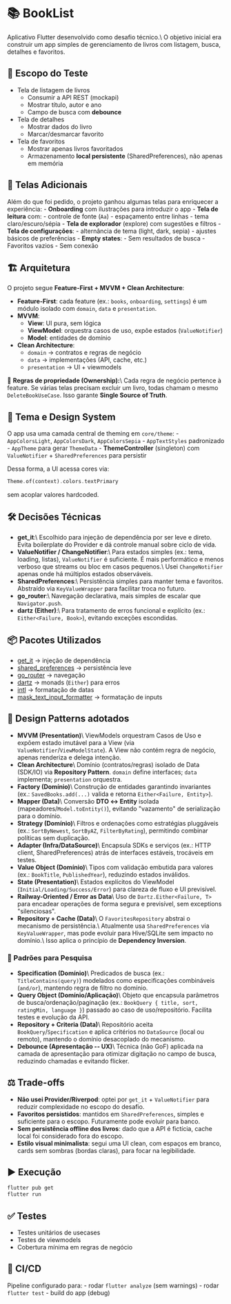 # 📚 BookList

Aplicativo Flutter desenvolvido como desafio técnico.\ O objetivo inicial era construir um app simples de gerenciamento de livros com listagem, busca, detalhes e favoritos.

## 🚀 Escopo do Teste

-   Tela de listagem de livros
    -   Consumir a API REST (mockapi)
    -   Mostrar título, autor e ano
    -   Campo de busca com **debounce**
-   Tela de detalhes
    -   Mostrar dados do livro
    -   Marcar/desmarcar favorito
-   Tela de favoritos
    -   Mostrar apenas livros favoritados
    -   Armazenamento **local persistente** (SharedPreferences), não apenas em memória

## 📱 Telas Adicionais

Além do que foi pedido, o projeto ganhou algumas telas para enriquecer a experiência: - **Onboarding** com ilustrações para introduzir o app - **Tela de leitura** com: - controle de fonte (`Aa`) - espaçamento entre linhas - tema claro/escuro/sépia - **Tela de explorador** (explore) com sugestões e filtros - **Tela de configurações**: - alternância de tema (light, dark, sepia) - ajustes básicos de preferências - **Empty states**: - Sem resultados de busca - Favoritos vazios - Sem conexão

## 🏗 Arquitetura

O projeto segue **Feature-First + MVVM + Clean Architecture**:

-   **Feature-First**: cada feature (ex.: `books`, `onboarding`, `settings`) é um módulo isolado com `domain`, `data` e `presentation`.
-   **MVVM**:
    -   **View**: UI pura, sem lógica
    -   **ViewModel**: orquestra casos de uso, expõe estados (`ValueNotifier`)
    -   **Model**: entidades de domínio
-   **Clean Architecture**:
    -   `domain` → contratos e regras de negócio
    -   `data` → implementações (API, cache, etc.)
    -   `presentation` → UI + viewmodels

🔑 **Regras de propriedade (Ownership):**\ Cada regra de negócio pertence à feature. Se várias telas precisam excluir um livro, todas chamam o mesmo `DeleteBookUseCase`. Isso garante **Single Source of Truth**.

## 🎨 Tema e Design System

O app usa uma camada central de theming em `core/theme`: - `AppColorsLight`, `AppColorsDark`, `AppColorsSepia` - `AppTextStyles` padronizado - `AppTheme` para gerar `ThemeData` - **ThemeController** (singleton) com `ValueNotifier` + `SharedPreferences` para persistir

Dessa forma, a UI acessa cores via:

``` dart
Theme.of(context).colors.textPrimary
```

sem acoplar valores hardcoded.

## 🛠 Decisões Técnicas

-   **get_it**:\ Escolhido para injeção de dependência por ser leve e direto. Evita boilerplate do Provider e dá controle manual sobre ciclo de vida.
-   **ValueNotifier / ChangeNotifier**:\ Para estados simples (ex.: tema, loading, listas), `ValueNotifier` é suficiente. É mais performático e menos verboso que streams ou bloc em casos pequenos.\ Usei `ChangeNotifier` apenas onde há múltiplos estados observáveis.
-   **SharedPreferences**:\ Persistência simples para manter tema e favoritos. Abstraído via `KeyValueWrapper` para facilitar troca no futuro.
-   **go_router**:\ Navegação declarativa, mais simples de escalar que `Navigator.push`.
-   **dartz (Either)**:\ Para tratamento de erros funcional e explícito (ex.: `Either<Failure, Book>`), evitando exceções escondidas.

## 📦 Pacotes Utilizados

-   [get_it](https://pub.dev/packages/get_it) → injeção de dependência
-   [shared_preferences](https://pub.dev/packages/shared_preferences) -> persistência leve
-   [go_router](https://pub.dev/packages/go_router) -> navegação
-   [dartz](https://pub.dev/packages/dartz) -> monads (`Either`) para erros
-   [intl](https://pub.dev/packages/intl) -> formatação de datas
-   [mask_text_input_formatter](https://pub.dev/packages/mask_text_input_formatter) -> formatação de inputs

## 🧩 Design Patterns adotados

-   **MVVM (Presentation)**\ ViewModels orquestram Casos de Uso e expõem estado imutável para a View (via `ValueNotifier`/`ViewModelState`). A View não contém regra de negócio, apenas renderiza e delega intenção.
-   **Clean Architecture**\ Domínio (contratos/regras) isolado de Data (SDK/IO) via **Repository Pattern**. `domain` define interfaces; `data` implementa; `presentation` orquestra.
-   **Factory (Domínio)**\ Construção de entidades garantindo invariantes (ex.: `SavedBooks.add(...)` valida e retorna `Either<Failure, Entity>`).
-   **Mapper (Data)**\ Conversão **DTO ↔ Entity** isolada (mapeadores/`Model.toEntity()`), evitando "vazamento" de serialização para o domínio.
-   **Strategy (Domínio)**\ Filtros e ordenações como estratégias pluggáveis (ex.: `SortByNewest`, `SortByAZ`, `FilterByRating`), permitindo combinar políticas sem duplicação.
-   **Adapter (Infra/DataSource)**\ Encapsula SDKs e serviços (ex.: HTTP client, SharedPreferences) atrás de interfaces estáveis, trocáveis em testes.
-   **Value Object (Domínio)**\ Tipos com validação embutida para valores (ex.: `BookTitle`, `PublishedYear`), reduzindo estados inválidos.
-   **State (Presentation)**\ Estados explícitos do ViewModel (`Initial/Loading/Success/Error`) para clareza de fluxo e UI previsível.
-   **Railway-Oriented / Error as Data**\ Uso de `Dartz.Either<Failure, T>` para encadear operações de forma segura e previsível, sem exceptions "silenciosas".
-   **Repository + Cache (Data)**\ O `FavoritesRepository` abstrai o mecanismo de persistência.\ Atualmente usa `SharedPreferences` via `KeyValueWrapper`, mas pode evoluir para Hive/SQLite sem impacto no domínio.\ Isso aplica o princípio de **Dependency Inversion**.

### 🔎 Padrões para Pesquisa

-   **Specification (Domínio)**\ Predicados de busca (ex.: `TitleContains(query)`) modelados como especificações combináveis (`and/or`), mantendo regra de filtro no domínio.
-   **Query Object (Domínio/Aplicação)**\ Objeto que encapsula parâmetros de busca/ordenação/paginação (ex.: `BookQuery { title, sort, ratingMin, language }`) passado ao caso de uso/repositório. Facilita testes e evolução da API.
-   **Repository + Criteria (Data)**\ Repositório aceita `BookQuery`/`Specification` e aplica critérios no `DataSource` (local ou remoto), mantendo o domínio desacoplado do mecanismo.
-   **Debounce (Apresentação -- UX)**\ Técnica (não GoF) aplicada na camada de apresentação para otimizar digitação no campo de busca, reduzindo chamadas e evitando flicker.

## ⚖️ Trade-offs

-   **Não usei Provider/Riverpod**: optei por `get_it` + `ValueNotifier` para reduzir complexidade no escopo do desafio.
-   **Favoritos persistidos**: mantidos em `SharedPreferences`, simples e suficiente para o escopo. Futuramente pode evoluir para banco.
-   **Sem persistência offline dos livros**: dado que a API é fictícia, cache local foi considerado fora do escopo.
-   **Estilo visual minimalista**: segui uma UI clean, com espaços em branco, cards sem sombras (bordas claras), para focar na legibilidade.

## ▶️ Execução

``` bash
flutter pub get
flutter run
```

## ✅ Testes

-   Testes unitários de usecases
-   Testes de viewmodels
-   Cobertura mínima em regras de negócio

## 🔄 CI/CD

Pipeline configurado para: - rodar `flutter analyze` (sem warnings) -  rodar `flutter test` - build do app (debug)
